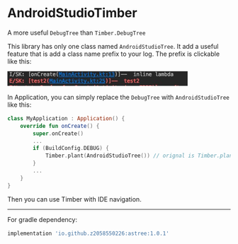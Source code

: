 # AndroidStudioTimber
A more useful `DebugTree` than `Timber.DebugTree`

This library has only one class named `AndroidStudioTree`. It add a useful feature that is add a class name prefix to your log. The prefix is clickable like this:

![sample](https://github.com/z2058550226/AndroidStudioTimber/blob/master/sample.png) 

In Application, you can simply replace the `DebugTree` with `AndroidStudioTree` like this:

```kotlin
class MyApplication : Application() {
    override fun onCreate() {
        super.onCreate()
        ...
        if (BuildConfig.DEBUG) {
            Timber.plant(AndroidStudioTree()) // orignal is Timber.plant(Timber.DebugTree())
        }
        ...
    }
}
```

Then you can use Timber with IDE navigation.

---

For gradle dependency:
```groovy
implementation 'io.github.z2058550226:astree:1.0.1'
```
